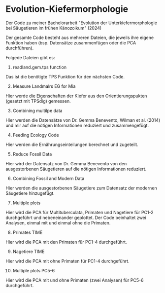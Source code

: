 # Evolution-Kiefermorphologie
Der Code zu meiner Bachelorarbeit "Evolution der Unterkiefermorphologie bei Säugetieren im frühen Känozoikum" (2024)

Der gesamte Code besteht aus mehreren Dateien, die jeweils ihre eigene Funktion haben (bsp. Datensätze zusammenfügen oder die PCA durchführen).

Folgede Dateien gibt es:
1. readland.gem.tps function
    
Das ist die benötigte TPS Funktion für den nächsten Code.
   
2. Measure Landmalrs EG for Mia
   
Hier werde die Eigenschaften der Kiefer aus den Orientierungspukten (gesetzt mit TPSdig) gemessen.

3. Combining multilpe data
   
Hier werden die Datensätze von Dr. Gemma Benevento, Wilman et al. (2014) und mir auf die nötigen Informationen reduziert und zusammengefügt.

4. Feeding Ecology Code
   
Hier werden die Ernährungseinteilungen berechnet und zugeteilt.

5. Reduce Fossil Data
   
Hier wird der Datensatz von Dr. Gemma Benevento von den ausgestorbenen Säugetieren auf die nötigen Informationen reduziert.
  
6. Combining Fossil and Modern Data
   
Hier werden die ausgestorbenen Säugetiere zum Datensatz der modernen Säugetiere hinzugefügt.

7. Multiple plots
    
Hier wird die PCA für Multituberculata, Primaten und Nagetiere für PC1-2 durchgeführt und nebeneinander geplottet. Der Code beinhaltet zwei Analysen, einmal mit und einmal ohne die Primaten.

8. Primates TIME
    
Hier wird die PCA mit den Primaten für PC1-4 durchgeführt.

9. Nagetiere TIME
    
Hier wird die PCA mit ohne Primaten für PC1-4 durchgeführt.

10. Multiple plots PC5-6
    
Hier wird die PCA mit und ohne Primaten (zwei Analysen) für PC5-6 durchgeführt.
